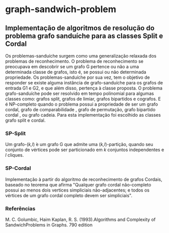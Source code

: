 # graph-sandwich-problem

## Implementação de algoritmos de resolução do problema grafo sanduíche para as classes Split e Cordal
Os problemas-sanduíche surgem como uma
generalização relaxada dos problemas de reconhecimento. O problema de reconhecimento
se preocupava em descobrir se um grafo G pertence ou não a uma
determinada classe de grafos, isto é, se possui ou não determinada
propriedade. Os problemas-sanduíche por sua vez, tem o objetivo de responder se existe alguma instância de grafo-sanduíche para os grafos de entrada G1 e G2, e que além disso, 
pertença à classe proposta. O problema grafo-sanduíche pode ser resolvido em tempo polinomial para algumas classes como: grafos split, grafos de limiar, grafos bipartidos e cografos.
E é NP-completo quando o problema possui a propriedade de ser um grafo cordal, grafo de comparabilidade , grafo de permutação, grafo bipartido cordal , ou grafo cadeia.
Para esta implementação foi escolhido as classes grafo split e cordal.


### SP-Split
Um  grafo-(<i>k,l</i>) ́e  um  grafo  G  que  admite  uma  (<i>k,l</i>)-partição,  quando  seu  conjunto  de vértices  pode  ser  particionado  em  <i>k</i>  conjuntos  independentes  e  <i>l</i>  cliques.



### SP-Cordal
Implementação à partir do algoritmo de reconhecimento de grafos Cordais, baseado no teorema que afirma "Qualquer  grafo  cordal  não-completo  possui  ao  menos  dois  vertices  simpliciais não-adjacentes; e todos os vértices de um grafo cordal completo devem ser simpliciais".  


### Referências
M. C. Golumbic, Haim Kaplan, R. S. (1993).Algorithms and Complexity of SandwichProblems in Graphs. 790 edition

